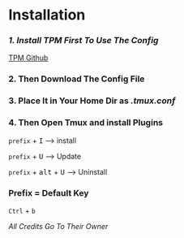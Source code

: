 
<h1> Installation </h1>

<h3> <b><em>1. Install TPM First To Use The Config </b></em></h3> <a href="https://github.com/tmux-plugins/tpm"> TPM Github </a>

<h3>2. Then Download The Config File </h4>

<h3>3. Place It in Your Home Dir as <em> .tmux.conf </em></h3>

<h3>4. Then Open Tmux and install Plugins </h3>

```prefix``` + <kbd>I</kbd>  --> install

```prefix``` + <kbd>U</kbd>  --> Update

```prefix``` + <kbd>alt</kbd> + <kbd>U</kbd> --> Uninstall

### Prefix = Default Key
<kbd>```Ctrl```</kbd> + <kbd>```b```</kbd>

<p><em> All Credits Go To Their Owner </em></p>

